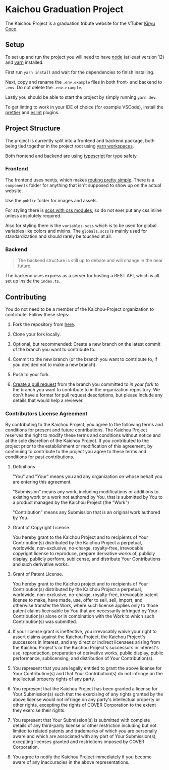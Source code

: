 # Kaichou Graduation Project

The Kaichou Project is a graduation tribute website for the VTuber [Kiryu Coco](https://www.youtube.com/channel/UCS9uQI-jC3DE0L4IpXyvr6w).

## Setup

To set up and run the project you will need to have [node](https://nodejs.org/en/) (at least version 12) and [yarn](https://yarnpkg.com/) installed.

First run `yarn install` and wait for the dependencies to finish installing.

Next, copy and rename the `.env.example` files in both front- and backend to `.env`. Do not delete the `.env.example`.

Lastly you should be able to start the project by simply running `yarn dev`.

To get linting to work in your IDE of choice (for example VSCode), install the [prettier](https://marketplace.visualstudio.com/items?itemName=esbenp.prettier-vscode) and [eslint](https://marketplace.visualstudio.com/items?itemName=dbaeumer.vscode-eslint) plugins.

## Project Structure

The project is currently split into a frontend and backend package, both being tied together in the project root using [yarn workspaces](https://classic.yarnpkg.com/en/docs/workspaces/).

Both frontend and backend are using [typescript](https://www.typescriptlang.org/docs/) for type safety.

### Frontend

The frontend uses nextjs, which makes [routing pretty simple](https://nextjs.org/docs/routing/introduction). There is a `components` folder for anything that isn't supposed to show up on the actual website.

Use the `public` folder for images and assets.

For styling there is [scss with css modules](https://nextjs.org/docs/basic-features/built-in-css-support), so do not ever put any css inline unless absolutely required.

Also for styling there is the `variables.scss` which is to be used for global variables like colors and mixins.
The `globals.scss` is mainly used for standardization and should rarely be touched at all.

### Backend

> The backend structure is still up to debate and will change in the near future.

The backend uses express as a server for hosting a REST API, which is all set up inside the `index.ts`.

## Contributing

You do not need to be a member of the Kaichou-Project organization to contribute. Follow these steps:

1. Fork the repository from [here](https://github.com/Kaichou-Project/kaichou-graduation).

2. Clone your fork locally.

3. Optional, but recommended: Create a new branch on the latest commit of the branch you want to contribute to.

4. Commit to the new branch (or the branch you want to contribute to, if you decided not to make a new branch).

5. Push to your fork.

6. [Create a pull request](https://github.com/Kaichou-Project/kaichou-graduation/pulls) from the branch you committed to *in your fork* to the branch you want to contribute to in the organization repository. We don't have a format for pull request descriptions, but please include any details that would help a reviewer.

### Contributors License Agreement

By contributing to the Kaichou Project, you agree to the following terms and conditions for present and future contributions. The Kaichou Project reserves the right to modify these terms and conditions without notice and at the sole discretion of the Kaichou Project. If you contributed to the project prior to the establishment or modification of this agreement, by continuing to contribute to the project you agree to these terms and conditions for past contributions.

1. Definitions
 
    "You" and "Your" means you and any organization on whose behalf you are entering this agreement.
	
	"Submission" means any work, including modifications or additions to existing work or a work not authored by You, that is submitted by You to a product managed by the Kaichou Project (the "Work")

	"Contribution" means any Submission that is an original work authored by You.

2. Grant of Copyright License.
 
    You hereby grant to the Kaichou Project and to recipients of Your Contribution(s) distributed by the Kaichou Project a perpetual, worldwide, non-exclusive, no-charge, royalty-free, irrevocable copyright license to reproduce, prepare derivative works of, publicly display, publicly perform, sublicense, and distribute Your Contributions and such derivative works.

3. Grant of Patent License.
 
    You hereby grant to the Kaichou project and to recipients of Your Contribution(s) distributed by the Kaichou Project a perpetual, worldwide, non-exclusive, no-charge, royalty-free, irrevocable patent license to make, have made, use, offer to sell, sell, import, and otherwise transfer the Work, where such license applies only to those patent claims licensable by You that are necessarily infringed by Your Contribution(s) alone or in combination with the Work to which such Contribution(s) was submitted.

4. If your license grant is ineffective, you irrevocably waive your right to assert claims against the Kaichou Project, the Kaichou Project's successors in interest, and any direct or indirect licensees arising from the Kaichou Project's or the Kaichou Project's successors in interest's use, reproduction, preparation of derivative works, public display, public performance, sublicensing, and distribution of Your Contribution(s).

5. You represent that you are legally entitled to grant the above license for Your Contribution(s) and that Your Contribution(s) do not infringe on the intellectual property rights of any party.

6. You represent that the Kaichou Project has been granted a license for Your Submission(s) such that the exercising of any rights granted by the above license would not infringe on any party's intellectual property or other rights, excepting the rights of COVER Corporation to the extent they exercise their rights.

7. You represent that Your Submission(s) is submitted with complete details of any third-party license or other restriction including but not limited to related patents and trademarks of which you are personally aware and which are associated with any part of Your Submission(s), excepting licenses granted and restrictions imposed by COVER Corporation.

8. You agree to notify the Kaichou Project immediately if you become aware of any inaccuracies in the above representations.
